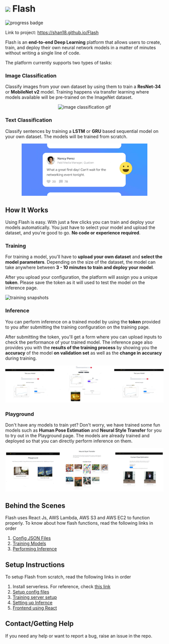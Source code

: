 <h1><img src="flash_web/public/flash.svg" height="30px" /> Flash</h1>

![progress badge](https://img.shields.io/badge/task-success-green)

Link to project: https://shan18.github.io/Flash

Flash is an **end-to-end Deep Learning** platform that allows users to create, train, and deploy their own neural network models in a matter of minutes without writing a single line of code.

The platform currently supports two types of tasks:

### Image Classification

Classify images from your own dataset by using them to train a **ResNet-34** or **MobileNet v2** model. Training happens via transfer learning where models available will be pre-trained on the ImageNet dataset.

<div align="center">
  <img
    src="media/image_classification.gif"
    width="400px"
    alt="image classification gif"
  />
</div>

### Text Classification

Classify sentences by training a **LSTM** or **GRU** based sequential model on your own dataset. The models will be trained from scratch.

<div align="center">
  <img
    src="media/text_classification.gif"
    width="400px"
    alt="text classification gif"
  />
</div>

## How It Works

Using Flash is easy. With just a few clicks you can train and deploy your models automatically. You just have to select your model and upload the dataset, and you're good to go. **No code or experience required**.

### Training

For training a model, you'll have to **upload your own dataset** and **select the model parameters**. Depending on the size of the dataset, the model can take anywhere between **3 - 10 minutes to train and deploy your model**.

After you upload your configuration, the platform will assign you a unique **token**. Please save the token as it will used to test the model on the inference page.

![training snapshots](media/training_snapshots.png)

### Inference

You can perform inference on a trained model by using the **token** provided to you after submitting the training configuration on the training page.

After submitting the token, you'll get a form where you can upload inputs to check the performance of your trained model. The inference page also provides you with the **results of the training process** by showing you the **accuracy** of the model **on validation set** as well as the **change in accuracy** during training.

![inference snapshots](media/inference_snapshots.png)

### Playground

Don't have any models to train yet? Don't worry, we have trained some fun models such as **Human Pose Estimation** and **Neural Style Transfer** for you to try out in the Playground page. The models are already trained and deployed so that you can directly perform inference on them.

![playground snapshots](media/playground_snapshots.png)

## Behind the Scenes

Flash uses React Js, AWS Lambda, AWS S3 and AWS EC2 to function properly. To know about how flash functions, read the following links in order

1. [Config JSON Files](config_json/README.md)
2. [Training Models](train_config/README.md#How-it-works)
3. [Performing Inference](inference/README.md#How-it-works)

## Setup Instructions

To setup Flash from scratch, read the following links in order

1. Install serverless. For reference, check [this link](https://www.serverless.com/framework/docs/providers/aws/guide/installation/)
2. [Setup config files](config_json/README.md#Setup-Instructions)
3. [Training server setup](train_config/README.md#Setup-Instructions)
4. [Setting up Infernce](inference/README.md#Setup-Instructions)
5. [Frontend using React](flash_web/README.md#Setup-Instructions)

## Contact/Getting Help

If you need any help or want to report a bug, raise an issue in the repo.
